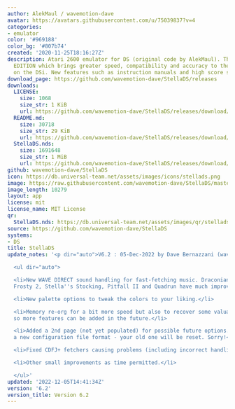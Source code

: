 ```yaml
---
author: AlekMaul / wavemotion-dave
avatar: https://avatars.githubusercontent.com/u/75039837?v=4
categories:
- emulator
color: '#969188'
color_bg: '#807b74'
created: '2020-11-25T18:16:27Z'
description: Atari 2600 emulator for DS (original code by AlekMaul). This is the PHOENIX
  EDITION which brings greater speed, compatibility and accuracy to the emulation
  on the DSi. New features such as instruction manuals and high score support included!
download_page: https://github.com/wavemotion-dave/StellaDS/releases
downloads:
  LICENSE:
    size: 1068
    size_str: 1 KiB
    url: https://github.com/wavemotion-dave/StellaDS/releases/download/6.2/LICENSE
  README.md:
    size: 30718
    size_str: 29 KiB
    url: https://github.com/wavemotion-dave/StellaDS/releases/download/6.2/README.md
  StellaDS.nds:
    size: 1691648
    size_str: 1 MiB
    url: https://github.com/wavemotion-dave/StellaDS/releases/download/6.2/StellaDS.nds
github: wavemotion-dave/StellaDS
icon: https://db.universal-team.net/assets/images/icons/stellads.png
image: https://raw.githubusercontent.com/wavemotion-dave/StellaDS/master/arm9/gfx/bgTop.png
image_length: 10279
layout: app
license: mit
license_name: MIT License
qr:
  StellaDS.nds: https://db.universal-team.net/assets/images/qr/stellads-nds.png
source: https://github.com/wavemotion-dave/StellaDS
systems:
- DS
title: StellaDS
update_notes: '<p dir="auto">V6.2 : 05-Dec-2022 by Dave Bernazzani (wavemotion)</p>

  <ul dir="auto">

  <li>New WAVE DIRECT sound handling for fast-fetching music. Draconian, Mappy, Stay
  Frosty 2, Stella''s Stocking, Pitfall II and Quadrun have much improved sound.</li>

  <li>New palette options to tweak the colors to your liking.</li>

  <li>Memory re-org for a bit more speed but also to recover some valuable resources
  so more features can be added in the future.</li>

  <li>Added a 2nd page (not yet populated) for possible future options. This requires
  a new configuration file format - your old one will be reset. Sorry!</li>

  <li>Fixed CDFJ+ fetchers causing problems (including incorrect handling of SaveKey).</li>

  <li>Other small improvements as time permitted.</li>

  </ul>'
updated: '2022-12-05T14:41:34Z'
version: '6.2'
version_title: Version 6.2
---
```

